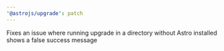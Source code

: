 ```yaml
---
'@astrojs/upgrade': patch
---
```


Fixes an issue where running upgrade in a directory without Astro installed shows a false success message
